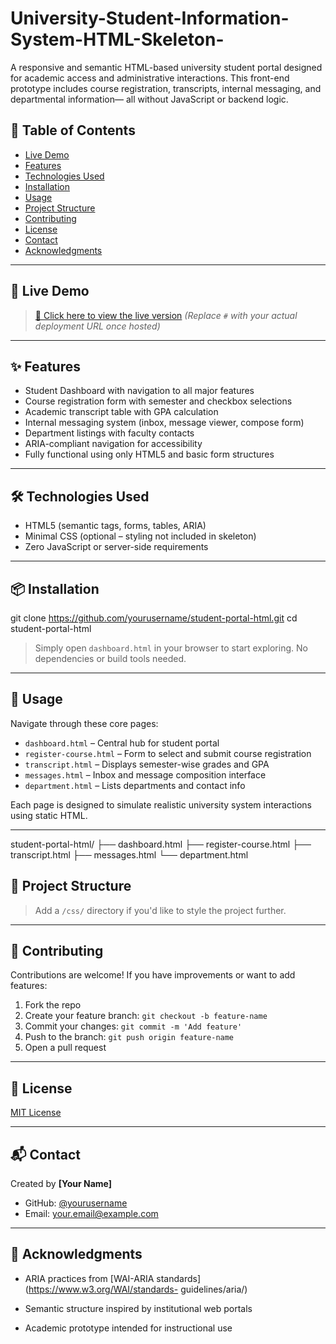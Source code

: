 # University-Student-Information-System-HTML-Skeleton-

A responsive and semantic HTML-based university student portal designed for academic access and administrative interactions. This front-end prototype includes course registration, transcripts, internal messaging, and departmental information— all without JavaScript or backend logic.

## 📑 Table of Contents
- [Live Demo](#live-demo)
- [Features](#features)
- [Technologies Used](#technologies-used)
- [Installation](#installation)
- [Usage](#usage)
- [Project Structure](#project-structure)
- [Contributing](#contributing)
- [License](#license)
- [Contact](#contact)
- [Acknowledgments](#acknowledgments)
---
## 🚀 Live Demo
> [🔗 Click here to view the live version](#)
> *(Replace `#` with your actual deployment URL once hosted)*
---
## ✨ Features
- Student Dashboard with navigation to all major features
- Course registration form with semester and checkbox selections
- Academic transcript table with GPA calculation
- Internal messaging system (inbox, message viewer, compose form)
- Department listings with faculty contacts
- ARIA-compliant navigation for accessibility
- Fully functional using only HTML5 and basic form structures

---
## 🛠 Technologies Used
- HTML5 (semantic tags, forms, tables, ARIA)
- Minimal CSS (optional – styling not included in skeleton)
- Zero JavaScript or server-side requirements
---
## 📦 Installation

git clone https://github.com/yourusername/student-portal-html.git
cd student-portal-html

> Simply open `dashboard.html` in your browser to start exploring. No dependencies
or build tools needed.

---

## 🧑 Usage
Navigate through these core pages:
- `dashboard.html` – Central hub for student portal
- `register-course.html` – Form to select and submit course registration
- `transcript.html` – Displays semester-wise grades and GPA
- `messages.html` – Inbox and message composition interface
- `department.html` – Lists departments and contact info

Each page is designed to simulate realistic university system interactions using
static HTML.

---

student-portal-html/
├── dashboard.html
├── register-course.html
├── transcript.html
├── messages.html
└── department.html
## 📁 Project Structure

> Add a `/css/` directory if you'd like to style the project further.

---

## 🤝 Contributing
Contributions are welcome! If you have improvements or want to add features:
1. Fork the repo
2. Create your feature branch: `git checkout -b feature-name`
3. Commit your changes: `git commit -m 'Add feature'`
4. Push to the branch: `git push origin feature-name`
5. Open a pull request

---

## 📜 License
[MIT License](https://choosealicense.com/licenses/mit/)

---

## 📬 Contact

Created by **[Your Name]**
- GitHub: [@yourusername](https://github.com/yourusername)
- Email: [your.email@example.com](mailto:your.email@example.com)

---

## 🙏 Acknowledgments

- ARIA practices from [WAI-ARIA standards](https://www.w3.org/WAI/standards-
guidelines/aria/)

- Semantic structure inspired by institutional web portals
- Academic prototype intended for instructional use
